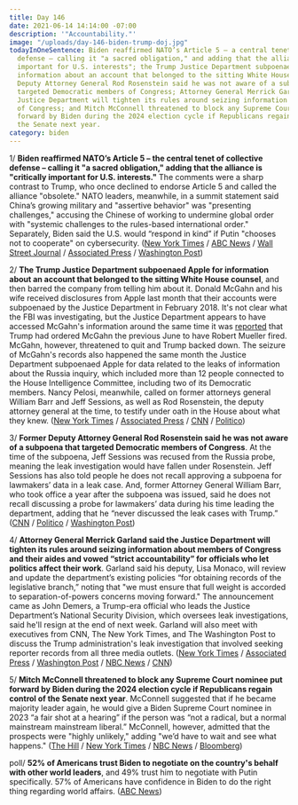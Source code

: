 ```yaml
---
title: Day 146
date: 2021-06-14 14:14:00 -07:00
description: '"Accountability."'
image: "/uploads/day-146-biden-trump-doj.jpg"
todayInOneSentence: Biden reaffirmed NATO’s Article 5 – a central tenet of collective
  defense – calling it "a sacred obligation," and adding that the alliance is "critically
  important for U.S. interests"; the Trump Justice Department subpoenaed Apple for
  information about an account that belonged to the sitting White House counsel; former
  Deputy Attorney General Rod Rosenstein said he was not aware of a subpoena that
  targeted Democratic members of Congress; Attorney General Merrick Garland said the
  Justice Department will tighten its rules around seizing information about members
  of Congress; and Mitch McConnell threatened to block any Supreme Court nominee put
  forward by Biden during the 2024 election cycle if Republicans regain control of
  the Senate next year.
category: biden
---
```


1/ **Biden reaffirmed NATO’s Article 5 – the central tenet of collective defense – calling it "a sacred obligation," adding that the alliance is "critically important for U.S. interests."** The comments were a sharp contrast to Trump, who once declined to endorse Article 5 and called the alliance "obsolete." NATO leaders, meanwhile, in a summit statement said China’s growing military and "assertive behavior" was "presenting challenges," accusing the Chinese of working to undermine global order with "systemic challenges to the rules-based international order." Separately, Biden said the U.S. would “respond in kind” if Putin "chooses not to cooperate" on cybersecurity. ([New York Times](https://www.nytimes.com/live/2021/06/14/world/nato-summit/biden-calls-the-alliance-critically-important-for-us-interests-a-sharp-contrast-to-trump) / [ABC News](https://abcnews.go.com/Politics/biden-calls-natos-common-defense-pact-sacred-obligation/story?id=78265937) / [Wall Street Journal](https://www.wsj.com/articles/biden-to-emphasize-u-s-commitment-to-nato-at-summit-11623667923?mod=hp_lead_pos6) / [Associated Press](https://apnews.com/article/government-and-politics-donald-trump-joe-biden-china-russia-962ddadf219a8ff0412d662163a33d81) / [Washington Post](https://www.washingtonpost.com/politics/2021/06/14/joe-biden-live-updates/#link-OVQSOZXLHRFZ3O5YRCA5WJTULQ))

2/ **The Trump Justice Department subpoenaed Apple for information about an account that belonged to the sitting White House counsel**, and then barred the company from telling him about it. Donald McGahn and his wife received disclosures from Apple last month that their accounts were subpoenaed by the Justice Department in February 2018. It's not clear what the FBI was investigating, but the Justice Department appears to have accessed McGahn's information around the same time it was [reported](https://whatthefuckjusthappenedtoday.com/2018/01/26/day-372/#1-trump-tried-to-fire-robert-mueller) that Trump had ordered McGahn the previous June to have Robert Mueller fired. McGahn, however, threatened to quit and Trump backed down. The seizure of McGahn's records also happened the same month the Justice Department subpoenaed Apple for data related to the leaks of information about the Russia inquiry, which included more than 12 people connected to the House Intelligence Committee, including two of its Democratic members. Nancy Pelosi, meanwhile, called on former attorneys general William Barr and Jeff Sessions, as well as Rod Rosenstein, the deputy attorney general at the time, to testify under oath in the House about what they knew. ([New York Times](https://www.nytimes.com/2021/06/13/us/politics/justice-department-apple-donald-mcgahn.html) / [Associated Press](https://apnews.com/article/don-mcgahn-subpoena-trump-apple-russia-probe-leaks-justice-1252749aa9ad526cc01d633949bd9b5a) / [CNN](https://www.cnn.com/2021/06/13/politics/don-mcgahn-justice-department-apple-account-records/index.html) / [Politico](https://www.politico.com/news/2021/06/14/john-demers-step-down-probe-494320))

3/ **Former Deputy Attorney General Rod Rosenstein said he was not aware of a subpoena that targeted Democratic members of Congress**. At the time of the subpoena, Jeff Sessions was recused from the Russia probe, meaning the leak investigation would have fallen under Rosenstein. Jeff Sessions has also told people he does not recall approving a subpoena for lawmakers’ data in a leak case. And, former Attorney General William Barr, who took office a year after the subpoena was issued, said he does not recall discussing a probe for lawmakers’ data during his time leading the department, adding that he “never discussed the leak cases with Trump.” ([CNN](https://www.cnn.com/2021/06/12/politics/rod-rosenstein-democratic-lawmakers-apple-subpoena/index.html) / [Politico](https://www.politico.com/news/2021/06/11/barr-distances-democratic-subpoenas-493491) / [Washington Post](https://www.washingtonpost.com/powerpost/trump-justice-department-democrats-congress/2021/06/11/7c2b1aa8-cace-11eb-a11b-6c6191ccd599_story.html#click=https://t.co/RSI0K708Zg))

4/ **Attorney General Merrick Garland said the Justice Department will tighten its rules around seizing information about members of Congress and their aides and vowed “strict accountability” for officials who let politics affect their work**. Garland said his deputy, Lisa Monaco, will review and update the department’s existing policies “for obtaining records of the legislative branch,” noting that "we must ensure that full weight is accorded to separation-of-powers concerns moving forward." The announcement came as John Demers, a Trump-era official who leads the Justice Department’s National Security Division, which oversees leak investigations, said he'll resign at the end of next week. Garland will also meet with executives from CNN, The New York Times, and The Washington Post to discuss the Trump administration's leak investigation that involved seeking reporter records from all three media outlets. ([New York Times](https://www.nytimes.com/2021/06/14/us/politics/garland-reporter-records-leak-investigation.html) / [Associated Press](https://apnews.com/article/justice-official-demers-resigning-secretly-seized-records-e9fd00c31fc53f827a8921f551b4008e) / [Washington Post](https://www.washingtonpost.com/national-security/garland-justice-congress-leaks/2021/06/14/bc5e02a8-cd1b-11eb-8014-2f3926ca24d9_story.html) / [NBC News](https://www.nbcnews.com/politics/justice-department/top-doj-national-security-official-resigns-amid-fallout-over-seizure-n1270723) / [CNN](https://www.cnn.com/2021/06/13/media/merrick-garland-trump-doj-media-probe/))

5/ **Mitch McConnell threatened to block any Supreme Court nominee put forward by Biden during the 2024 election cycle if Republicans regain control of the Senate next year**. McConnell suggested that if he became majority leader again, he would give a Biden Supreme Court nominee in 2023 “a fair shot at a hearing” if the person was “not a radical, but a normal mainstream mainstream liberal.” McConnell, however, admitted that the prospects were "highly unlikely," adding "we’d have to wait and see what happens." ([The Hill](https://thehill.com/homenews/senate/558268-mcconnell-signals-gop-would-block-biden-supreme-court-pick-in-24) / [New York Times](https://www.nytimes.com/2021/06/14/us/politics/mcconnell-biden-supreme-court.html) / [NBC News](https://www.nbcnews.com/politics/congress/mcconnell-says-highly-unlikely-he-d-let-biden-fill-scotus-n1270736) / [Bloomberg](https://www.bloomberg.com/news/articles/2021-06-14/mcconnell-suggests-he-d-block-a-2024-biden-supreme-court-pick?srnd=politics-vp))

poll/ **52% of Americans trust Biden to negotiate on the country's behalf with other world leaders**, and 49% trust him to negotiate with Putin specifically. 57% of Americans have confidence in Biden to do the right thing regarding world affairs. ([ABC News](https://abcnews.go.com/Politics/majority-americans-trust-joe-biden-negotiate-us-behalf/story?id=78244881))